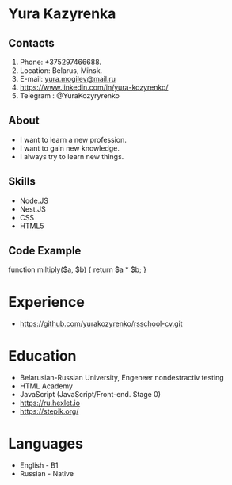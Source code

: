 # Yura Kazyrenka

## Contacts

1. Phone: +375297466688.
2. Location: Belarus, Minsk.
3. E-mail: yura.mogilev@mail.ru
4. https://www.linkedin.com/in/yura-kozyrenko/
5. Telegram : @YuraKozyryrenko

## About

* I want to learn a new profession.
* I want to gain new knowledge.
* I always try to learn new things.

## Skills

* Node.JS
* Nest.JS
* CSS
* HTML5

## Code Example

function miltiply($a, $b)
  {
      return $a * $b;
  }

# Experience

* https://github.com/yurakozyrenko/rsschool-cv.git

# Education

* Belarusian-Russian University, Engeneer nondestractiv testing
* HTML Academy
* JavaScript (JavaScript/Front-end. Stage 0)
* https://ru.hexlet.io
* https://stepik.org/

# Languages

* English - B1
* Russian - Native
